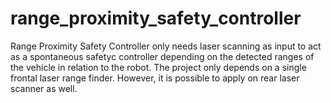 # range_proximity_safety_controller
Range Proximity Safety Controller only needs laser scanning as input to act as a spontaneous safetyc controller depending on the detected ranges of the vehicle in relation to the robot. The project only depends on a single frontal laser range finder. However, it is possible to apply on rear laser scanner as well.
